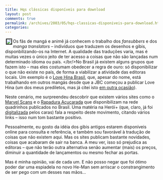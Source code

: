 ```yaml
---
title: Hqs clássicas disponíveis para download
layout: post
comments: true
permalink: /archives/2003/05/hqs-classicas-disponiveis-para-download.html
categories:
---
```

<img src='//chester.me/img/blig/diasfutesq.jpg' align=left border=2 hspace=3>Os fãs de mangá e animê já conhecem o trabalho dos *fansubbers* e dos *manga translators* &#8211; indivíduos que traduzem os desenhos e gibis, disponbilizando-os na Internet. A qualidade das traduções varia, mas é muitas vezes o único jeito de ter acesso a coisas que não são lançadas num determinado idioma ou país.
</br/>No Brasil já existem alguns grupos que fazem isto &#8211; mas eles costumam obedecer a regra de ouro: só disponibilizar o que não existe no país, de forma a viabilizar a atividade das editoras locais. Um exemplo é o <a href=http://www.lovehina.hpg.ig.com.br/ >Love Hina Brasil</a>, que, apesar do nome, está trabalhando em outros mangás desde que a JBC começou a publicar Love Hina (um dos meus prediletos, mas já citei isto <a href=200211.html#post_1439952>em outra ocasião</a>).

Neste cenário, me surpreendeu descobrir que existem vários sites como o <a href=http://www.marvelscans.kit.net/ >Marvel Scans</a> e o <a href=http://www.eudeshonorato.blogger.com.br/ >Rapadura Açucarada</a> que disponibilizam na rede quadrinhos publicados no Brasil. Uma matéria na Herói+ (que, claro, já foi <a href=http://www.impostodefome.kit.net/imposto\_de\_fome/imagens/hqb.jpg >digitalizada</a> pelos caras) fala a respeito deste movimento, citando vários links &#8211; isso num tom bastante positivo.

Pessoalmente, eu gosto da idéia dos gibis antigos estarem disponíveis online para consulta e referência, e também sou favorável à tradução de coisas que não existem aqui. Mas os sites publicam bastante novidades, coisas que acabaram de sair na banca. A meu ver, isso só prejudica as editoras &#8211; que não terão outra alternativa senão aumentar (mais) os preços, diminuir a quantidade de lançamentos ou mesmo fechar as portas.

Mas é minha opinião, vai de cada um. E não posso negar que foi ótimo poder dar uma espiadela no novo He-Man sem arriscar o constrangimento de ser pego com um desses nas mãos&#8230;
